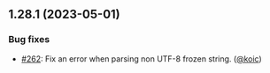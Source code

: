 ## 1.28.1 (2023-05-01)

### Bug fixes

- [#262](https://github.com/rubocop/rubocop-ast/pull/262): Fix an error when parsing non UTF-8 frozen string. ([@koic][])

[@koic]: https://github.com/koic
